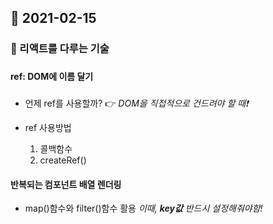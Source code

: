 ## 📆 2021-02-15

### 📖 리액트를 다루는 기술

###

#### ref: DOM에 이름 달기

###

- 언제 ref를 사용할까?
  👉 _DOM을 직접적으로 건드려야 할 때❗_

- ref 사용방법
  1. 콜백함수
  2. createRef()

#### 반복되는 컴포넌트 배열 렌더링

- map()함수와 filter()함수 활용
  _이때, **key값** 반드시 설정해줘야함!_

####
